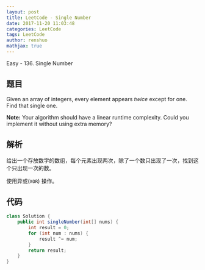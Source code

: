 ```yaml
---
layout: post
title: LeetCode - Single Number
date: 2017-11-20 11:03:48
categories: LeetCode
tags: LeetCode
author: renshuo
mathjax: true
---
```


Easy - 136. Single Number

<!--more-->

## 题目

Given an array of integers, every element appears *twice* except for one. Find that single one.

**Note:**
Your algorithm should have a linear runtime complexity. Could you implement it without using extra memory?

## 解析

给出一个存放数字的数组，每个元素出现两次，除了一个数只出现了一次，找到这个只出现一次的数。

使用异或(`XOR`) 操作。

## 代码

``` java
class Solution {
    public int singleNumber(int[] nums) {
        int result = 0;
        for (int num : nums) {
            result ^= num;
        }
        return result;
    }
}
```